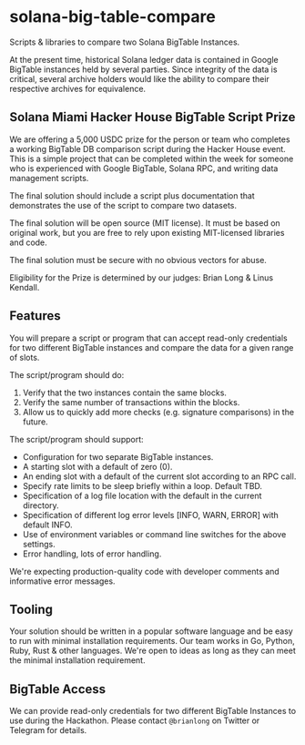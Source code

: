 # solana-big-table-compare
Scripts &amp; libraries to compare two Solana BigTable Instances.

At the present time, historical Solana ledger data is contained in Google BigTable instances held by several parties. Since integrity of the data is critical, several archive holders would like the ability to compare their respective archives for equivalence.

## Solana Miami Hacker House BigTable Script Prize
We are offering a 5,000 USDC prize for the person or team who completes a working BigTable DB comparison script during the Hacker House event. This is a simple project that can be completed within the week for someone who is experienced with Google BigTable, Solana RPC, and writing data management scripts.

The final solution should include a script plus documentation that demonstrates the use of the script to compare two datasets.

The final solution will be open source (MIT license). It must be based on original work, but you are free to rely upon existing MIT-licensed libraries and code.

The final solution must be secure with no obvious vectors for abuse.

Eligibility for the Prize is determined by our judges: Brian Long & Linus Kendall.

## Features
You will prepare a script or program that can accept read-only credentials for two different BigTable instances and compare the data for a given range of slots.

The script/program should do:
1. Verify that the two instances contain the same blocks.
2. Verify the same number of transactions within the blocks.
3. Allow us to quickly add more checks (e.g. signature comparisons) in the future.

The script/program should support:
- Configuration for two separate BigTable instances.
- A starting slot with a default of zero (0).
- An ending slot with a default of the current slot according to an RPC call.
- Specify rate limits to be sleep briefly within a loop. Default TBD.
- Specification of a log file location with the default in the current directory.
- Specification of different log error levels [INFO, WARN, ERROR] with default INFO.
- Use of environment variables or command line switches for the above settings.
- Error handling, lots of error handling.

We're expecting production-quality code with developer comments and informative error messages.

## Tooling
Your solution should be written in a popular software language and be easy to run with minimal installation requirements. Our team works in Go, Python, Ruby, Rust & other languages. We're open to ideas as long as they can meet the minimal installation requirement.

## BigTable Access
We can provide read-only credentials for two different BigTable Instances to use during the Hackathon. Please contact `@brianlong` on Twitter or Telegram for details.
